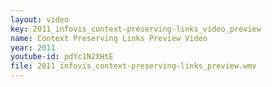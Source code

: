 ```yaml
---
layout: video
key: 2011_infovis_context-preserving-links_video_preview
name: Context Preserving Links Preview Video
year: 2011
youtube-id: pdYc1N2XHtE
file: 2011_infovis_context-preserving-links_preview.wmv
---
```



